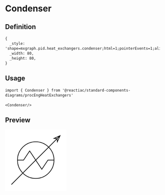 # Condenser

## Definition

```
{
  _style: 'shape=mxgraph.pid.heat_exchangers.condenser;html=1;pointerEvents=1;align=center;verticalLabelPosition=bottom;verticalAlign=top;dashed=0;',
  _width: 80,
  _height: 80,
}
```

## Usage

```
import { Condenser } from '@reactiac/standard-components-diagrams/procEngHeatExchangers'

<Condenser/>
```

## Preview

<img src="./condenser.png" width="200"/>
